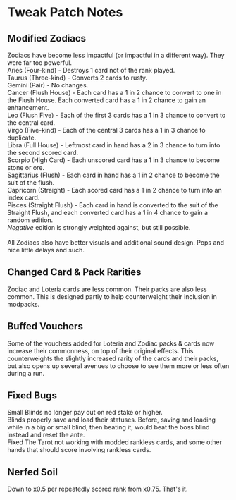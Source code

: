 # __**Tweak Patch Notes**__

## Modified Zodiacs
Zodiacs have become less impactful (or impactful in a different way). They were far too powerful.<br> 
Aries (Four-kind) - Destroys 1 card not of the rank played.<br> 
Taurus (Three-kind) - Converts 2 cards to rusty.<br> 
Gemini (Pair) - No changes.<br> 
Cancer (Flush House) - Each card has a 1 in 2 chance to convert to one in the Flush House. Each converted card has a 1 in 2 chance to gain an enhancement.<br> 
Leo (Flush Five) - Each of the first 3 cards has a 1 in 3 chance to convert to the central card.<br> 
Virgo (Five-kind) - Each of the central 3 cards has a 1 in 3 chance to duplicate.<br> 
Libra (Full House) - Leftmost card in hand has a 2 in 3 chance to turn into the second scored card.<br> 
Scorpio (High Card) - Each unscored card has a 1 in 3 chance to become stone or ore.<br> 
Sagittarius (Flush) - Each card in hand has a 1 in 2 chance to become the suit of the flush.<br> 
Capricorn (Straight) - Each scored card has a 1 in 2 chance to turn into an index card.<br> 
Pisces (Straight Flush) - Each card in hand is converted to the suit of the Straight Flush, and each converted card has a 1 in 4 chance to gain a random edition.<br>
*Negative* edition is strongly weighted against, but still possible.<br> 
<br> 
All Zodiacs also have better visuals and additional sound design. Pops and nice little delays and such.

## Changed Card & Pack Rarities
Zodiac and Loteria cards are less common. Their packs are also less common.
This is designed partly to help counterweight their inclusion in modpacks.

## Buffed Vouchers
Some of the vouchers added for Loteria and Zodiac packs & cards now increase their commonness, on top of their original effects.
This counterweights the slightly increased rarity of the cards and their packs, but also opens up several avenues to choose to see them more or less often during a run.

## Fixed Bugs
Small Blinds no longer pay out on red stake or higher.<br> 
Blinds properly save and load their statuses. Before, saving and loading while in a big or small blind, then beating it, would beat the boss blind instead and reset the ante.<br> 
Fixed The Tarot not working with modded rankless cards, and some other hands that should score involving rankless cards.

## Nerfed Soil
Down to x0.5 per repeatedly scored rank from x0.75. That's it.
